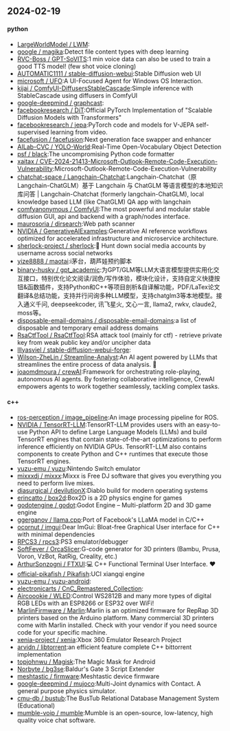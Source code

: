 ## 2024-02-19

#### python
* [LargeWorldModel / LWM](https://github.com/LargeWorldModel/LWM):
* [google / magika](https://github.com/google/magika):Detect file content types with deep learning
* [RVC-Boss / GPT-SoVITS](https://github.com/RVC-Boss/GPT-SoVITS):1 min voice data can also be used to train a good TTS model! (few shot voice cloning)
* [AUTOMATIC1111 / stable-diffusion-webui](https://github.com/AUTOMATIC1111/stable-diffusion-webui):Stable Diffusion web UI
* [microsoft / UFO](https://github.com/microsoft/UFO):A UI-Focused Agent for Windows OS Interaction.
* [kijai / ComfyUI-DiffusersStableCascade](https://github.com/kijai/ComfyUI-DiffusersStableCascade):Simple inference with StableCascade using diffusers in ComfyUI
* [google-deepmind / graphcast](https://github.com/google-deepmind/graphcast):
* [facebookresearch / DiT](https://github.com/facebookresearch/DiT):Official PyTorch Implementation of "Scalable Diffusion Models with Transformers"
* [facebookresearch / jepa](https://github.com/facebookresearch/jepa):PyTorch code and models for V-JEPA self-supervised learning from video.
* [facefusion / facefusion](https://github.com/facefusion/facefusion):Next generation face swapper and enhancer
* [AILab-CVC / YOLO-World](https://github.com/AILab-CVC/YOLO-World):Real-Time Open-Vocabulary Object Detection
* [psf / black](https://github.com/psf/black):The uncompromising Python code formatter
* [xaitax / CVE-2024-21413-Microsoft-Outlook-Remote-Code-Execution-Vulnerability](https://github.com/xaitax/CVE-2024-21413-Microsoft-Outlook-Remote-Code-Execution-Vulnerability):Microsoft-Outlook-Remote-Code-Execution-Vulnerability
* [chatchat-space / Langchain-Chatchat](https://github.com/chatchat-space/Langchain-Chatchat):Langchain-Chatchat（原Langchain-ChatGLM）基于 Langchain 与 ChatGLM 等语言模型的本地知识库问答 | Langchain-Chatchat (formerly langchain-ChatGLM), local knowledge based LLM (like ChatGLM) QA app with langchain
* [comfyanonymous / ComfyUI](https://github.com/comfyanonymous/ComfyUI):The most powerful and modular stable diffusion GUI, api and backend with a graph/nodes interface.
* [maurosoria / dirsearch](https://github.com/maurosoria/dirsearch):Web path scanner
* [NVIDIA / GenerativeAIExamples](https://github.com/NVIDIA/GenerativeAIExamples):Generative AI reference workflows optimized for accelerated infrastructure and microservice architecture.
* [sherlock-project / sherlock](https://github.com/sherlock-project/sherlock):🔎 Hunt down social media accounts by username across social networks
* [yize8888 / maotai](https://github.com/yize8888/maotai):i茅台，葫芦娃预约脚本
* [binary-husky / gpt_academic](https://github.com/binary-husky/gpt_academic):为GPT/GLM等LLM大语言模型提供实用化交互接口，特别优化论文阅读/润色/写作体验，模块化设计，支持自定义快捷按钮&函数插件，支持Python和C++等项目剖析&自译解功能，PDF/LaTex论文翻译&总结功能，支持并行问询多种LLM模型，支持chatglm3等本地模型。接入通义千问, deepseekcoder, 讯飞星火, 文心一言, llama2, rwkv, claude2, moss等。
* [disposable-email-domains / disposable-email-domains](https://github.com/disposable-email-domains/disposable-email-domains):a list of disposable and temporary email address domains
* [RsaCtfTool / RsaCtfTool](https://github.com/RsaCtfTool/RsaCtfTool):RSA attack tool (mainly for ctf) - retrieve private key from weak public key and/or uncipher data
* [lllyasviel / stable-diffusion-webui-forge](https://github.com/lllyasviel/stable-diffusion-webui-forge):
* [Wilson-ZheLin / Streamline-Analyst](https://github.com/Wilson-ZheLin/Streamline-Analyst):An AI agent powered by LLMs that streamlines the entire process of data analysis. 🚀
* [joaomdmoura / crewAI](https://github.com/joaomdmoura/crewAI):Framework for orchestrating role-playing, autonomous AI agents. By fostering collaborative intelligence, CrewAI empowers agents to work together seamlessly, tackling complex tasks.

#### c++
* [ros-perception / image_pipeline](https://github.com/ros-perception/image_pipeline):An image processing pipeline for ROS.
* [NVIDIA / TensorRT-LLM](https://github.com/NVIDIA/TensorRT-LLM):TensorRT-LLM provides users with an easy-to-use Python API to define Large Language Models (LLMs) and build TensorRT engines that contain state-of-the-art optimizations to perform inference efficiently on NVIDIA GPUs. TensorRT-LLM also contains components to create Python and C++ runtimes that execute those TensorRT engines.
* [yuzu-emu / yuzu](https://github.com/yuzu-emu/yuzu):Nintendo Switch emulator
* [mixxxdj / mixxx](https://github.com/mixxxdj/mixxx):Mixxx is Free DJ software that gives you everything you need to perform live mixes.
* [diasurgical / devilutionX](https://github.com/diasurgical/devilutionX):Diablo build for modern operating systems
* [erincatto / box2d](https://github.com/erincatto/box2d):Box2D is a 2D physics engine for games
* [godotengine / godot](https://github.com/godotengine/godot):Godot Engine – Multi-platform 2D and 3D game engine
* [ggerganov / llama.cpp](https://github.com/ggerganov/llama.cpp):Port of Facebook's LLaMA model in C/C++
* [ocornut / imgui](https://github.com/ocornut/imgui):Dear ImGui: Bloat-free Graphical User interface for C++ with minimal dependencies
* [RPCS3 / rpcs3](https://github.com/RPCS3/rpcs3):PS3 emulator/debugger
* [SoftFever / OrcaSlicer](https://github.com/SoftFever/OrcaSlicer):G-code generator for 3D printers (Bambu, Prusa, Voron, VzBot, RatRig, Creality, etc.)
* [ArthurSonzogni / FTXUI](https://github.com/ArthurSonzogni/FTXUI):💻 C++ Functional Terminal User Interface. ❤️
* [official-pikafish / Pikafish](https://github.com/official-pikafish/Pikafish):UCI xiangqi engine
* [yuzu-emu / yuzu-android](https://github.com/yuzu-emu/yuzu-android):
* [electronicarts / CnC_Remastered_Collection](https://github.com/electronicarts/CnC_Remastered_Collection):
* [Aircoookie / WLED](https://github.com/Aircoookie/WLED):Control WS2812B and many more types of digital RGB LEDs with an ESP8266 or ESP32 over WiFi!
* [MarlinFirmware / Marlin](https://github.com/MarlinFirmware/Marlin):Marlin is an optimized firmware for RepRap 3D printers based on the Arduino platform. Many commercial 3D printers come with Marlin installed. Check with your vendor if you need source code for your specific machine.
* [xenia-project / xenia](https://github.com/xenia-project/xenia):Xbox 360 Emulator Research Project
* [arvidn / libtorrent](https://github.com/arvidn/libtorrent):an efficient feature complete C++ bittorrent implementation
* [topjohnwu / Magisk](https://github.com/topjohnwu/Magisk):The Magic Mask for Android
* [Norbyte / bg3se](https://github.com/Norbyte/bg3se):Baldur's Gate 3 Script Extender
* [meshtastic / firmware](https://github.com/meshtastic/firmware):Meshtastic device firmware
* [google-deepmind / mujoco](https://github.com/google-deepmind/mujoco):Multi-Joint dynamics with Contact. A general purpose physics simulator.
* [cmu-db / bustub](https://github.com/cmu-db/bustub):The BusTub Relational Database Management System (Educational)
* [mumble-voip / mumble](https://github.com/mumble-voip/mumble):Mumble is an open-source, low-latency, high quality voice chat software.
